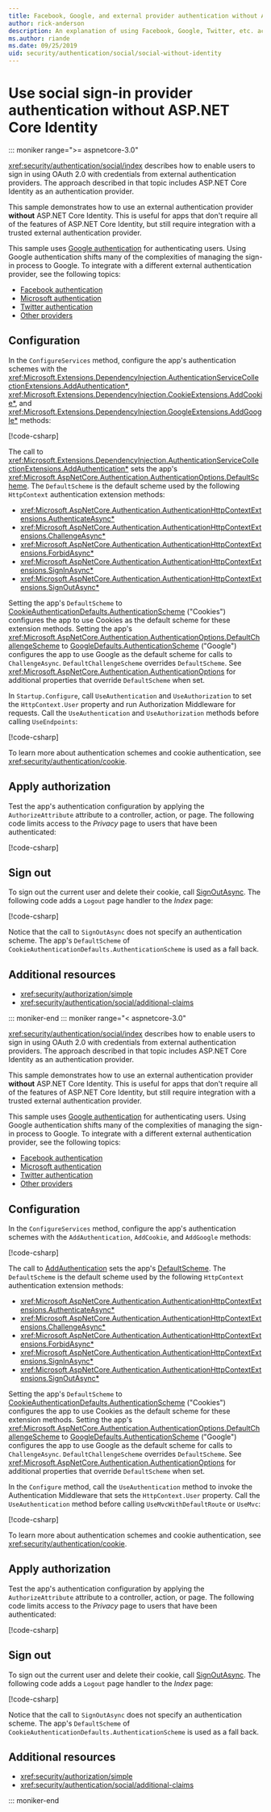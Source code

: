 ```yaml
---
title: Facebook, Google, and external provider authentication without ASP.NET Core Identity
author: rick-anderson
description: An explanation of using Facebook, Google, Twitter, etc. account user authentication without ASP.NET Core Identity.
ms.author: riande
ms.date: 09/25/2019
uid: security/authentication/social/social-without-identity
---
```

# Use social sign-in provider authentication without ASP.NET Core Identity

::: moniker range=">= aspnetcore-3.0"

<xref:security/authentication/social/index> describes how to enable users to sign in using OAuth 2.0 with credentials from external authentication providers. The approach described in that topic includes ASP.NET Core Identity as an authentication provider.

This sample demonstrates how to use an external authentication provider **without** ASP.NET Core Identity. This is useful for apps that don't require all of the features of ASP.NET Core Identity, but still require integration with a trusted external authentication provider.

This sample uses [Google authentication](xref:security/authentication/google-logins) for authenticating users. Using Google authentication shifts many of the complexities of managing the sign-in process to Google. To integrate with a different external authentication provider, see the following topics:

* [Facebook authentication](xref:security/authentication/facebook-logins)
* [Microsoft authentication](xref:security/authentication/microsoft-logins)
* [Twitter authentication](xref:security/authentication/twitter-logins)
* [Other providers](xref:security/authentication/otherlogins)

## Configuration

In the `ConfigureServices` method, configure the app's authentication schemes with the <xref:Microsoft.Extensions.DependencyInjection.AuthenticationServiceCollectionExtensions.AddAuthentication*>, <xref:Microsoft.Extensions.DependencyInjection.CookieExtensions.AddCookie*>, and <xref:Microsoft.Extensions.DependencyInjection.GoogleExtensions.AddGoogle*> methods:

[!code-csharp[](social-without-identity/3.0sample/Startup.cs?name=snippet1)]

The call to <xref:Microsoft.Extensions.DependencyInjection.AuthenticationServiceCollectionExtensions.AddAuthentication*> sets the app's <xref:Microsoft.AspNetCore.Authentication.AuthenticationOptions.DefaultScheme>. The `DefaultScheme` is the default scheme used by the following `HttpContext` authentication extension methods:

* <xref:Microsoft.AspNetCore.Authentication.AuthenticationHttpContextExtensions.AuthenticateAsync*>
* <xref:Microsoft.AspNetCore.Authentication.AuthenticationHttpContextExtensions.ChallengeAsync*>
* <xref:Microsoft.AspNetCore.Authentication.AuthenticationHttpContextExtensions.ForbidAsync*>
* <xref:Microsoft.AspNetCore.Authentication.AuthenticationHttpContextExtensions.SignInAsync*>
* <xref:Microsoft.AspNetCore.Authentication.AuthenticationHttpContextExtensions.SignOutAsync*>

Setting the app's `DefaultScheme` to [CookieAuthenticationDefaults.AuthenticationScheme](xref:Microsoft.AspNetCore.Authentication.Cookies.CookieAuthenticationDefaults.AuthenticationScheme) ("Cookies") configures the app to use Cookies as the default scheme for these extension methods. Setting the app's <xref:Microsoft.AspNetCore.Authentication.AuthenticationOptions.DefaultChallengeScheme> to [GoogleDefaults.AuthenticationScheme](xref:Microsoft.AspNetCore.Authentication.Google.GoogleDefaults.AuthenticationScheme) ("Google") configures the app to use Google as the default scheme for calls to `ChallengeAsync`. `DefaultChallengeScheme` overrides `DefaultScheme`. See <xref:Microsoft.AspNetCore.Authentication.AuthenticationOptions> for additional properties that override `DefaultScheme` when set.

In `Startup.Configure`, call `UseAuthentication` and `UseAuthorization` to set the `HttpContext.User` property and run Authorization Middleware for requests. Call the `UseAuthentication` and `UseAuthorization` methods before calling `UseEndpoints`:

[!code-csharp[](social-without-identity/3.0sample/Startup.cs?name=snippet2)]

To learn more about authentication schemes and cookie authentication, see <xref:security/authentication/cookie>.

## Apply authorization

Test the app's authentication configuration by applying the `AuthorizeAttribute` attribute to a controller, action, or page. The following code limits access to the *Privacy* page to users that have been authenticated:

[!code-csharp[](social-without-identity/3.0sample/Pages/Privacy.cshtml.cs?name=snippet&highlight=1)]

## Sign out

To sign out the current user and delete their cookie, call [SignOutAsync](xref:Microsoft.AspNetCore.Authentication.AuthenticationHttpContextExtensions.SignOutAsync*). The following code adds a `Logout` page handler to the *Index* page:

[!code-csharp[](social-without-identity/3.0sample/Pages/Index.cshtml.cs?name=snippet&highlight=14-18)]

Notice that the call to `SignOutAsync` does not specify an authentication scheme. The app's `DefaultScheme` of `CookieAuthenticationDefaults.AuthenticationScheme` is used as a fall back.

## Additional resources

* <xref:security/authorization/simple>
* <xref:security/authentication/social/additional-claims>

::: moniker-end
::: moniker range="< aspnetcore-3.0"

<xref:security/authentication/social/index> describes how to enable users to sign in using OAuth 2.0 with credentials from external authentication providers. The approach described in that topic includes ASP.NET Core Identity as an authentication provider.

This sample demonstrates how to use an external authentication provider **without** ASP.NET Core Identity. This is useful for apps that don't require all of the features of ASP.NET Core Identity, but still require integration with a trusted external authentication provider.

This sample uses [Google authentication](xref:security/authentication/google-logins) for authenticating users. Using Google authentication shifts many of the complexities of managing the sign-in process to Google. To integrate with a different external authentication provider, see the following topics:

* [Facebook authentication](xref:security/authentication/facebook-logins)
* [Microsoft authentication](xref:security/authentication/microsoft-logins)
* [Twitter authentication](xref:security/authentication/twitter-logins)
* [Other providers](xref:security/authentication/otherlogins)

## Configuration

In the `ConfigureServices` method, configure the app's authentication schemes with the `AddAuthentication`, `AddCookie`, and `AddGoogle` methods:

[!code-csharp[](social-without-identity/sample/Startup.cs?name=snippet1)]

The call to [AddAuthentication](/dotnet/api/microsoft.extensions.dependencyinjection.authenticationservicecollectionextensions.addauthentication#Microsoft_Extensions_DependencyInjection_AuthenticationServiceCollectionExtensions_AddAuthentication_Microsoft_Extensions_DependencyInjection_IServiceCollection_System_Action_Microsoft_AspNetCore_Authentication_AuthenticationOptions__) sets the app's [DefaultScheme](xref:Microsoft.AspNetCore.Authentication.AuthenticationOptions.DefaultScheme). The `DefaultScheme` is the default scheme used by the following `HttpContext` authentication extension methods:

* <xref:Microsoft.AspNetCore.Authentication.AuthenticationHttpContextExtensions.AuthenticateAsync*>
* <xref:Microsoft.AspNetCore.Authentication.AuthenticationHttpContextExtensions.ChallengeAsync*>
* <xref:Microsoft.AspNetCore.Authentication.AuthenticationHttpContextExtensions.ForbidAsync*>
* <xref:Microsoft.AspNetCore.Authentication.AuthenticationHttpContextExtensions.SignInAsync*>
* <xref:Microsoft.AspNetCore.Authentication.AuthenticationHttpContextExtensions.SignOutAsync*>

Setting the app's `DefaultScheme` to [CookieAuthenticationDefaults.AuthenticationScheme](xref:Microsoft.AspNetCore.Authentication.Cookies.CookieAuthenticationDefaults.AuthenticationScheme) ("Cookies") configures the app to use Cookies as the default scheme for these extension methods. Setting the app's <xref:Microsoft.AspNetCore.Authentication.AuthenticationOptions.DefaultChallengeScheme> to [GoogleDefaults.AuthenticationScheme](xref:Microsoft.AspNetCore.Authentication.Google.GoogleDefaults.AuthenticationScheme) ("Google") configures the app to use Google as the default scheme for calls to `ChallengeAsync`. `DefaultChallengeScheme` overrides `DefaultScheme`. See <xref:Microsoft.AspNetCore.Authentication.AuthenticationOptions> for additional properties that override `DefaultScheme` when set.

In the `Configure` method, call the `UseAuthentication` method to invoke the Authentication Middleware that sets the `HttpContext.User` property. Call the `UseAuthentication` method before calling `UseMvcWithDefaultRoute` or `UseMvc`:

[!code-csharp[](social-without-identity/sample/Startup.cs?name=snippet2)]

To learn more about authentication schemes and cookie authentication, see <xref:security/authentication/cookie>.

## Apply authorization

Test the app's authentication configuration by applying the `AuthorizeAttribute` attribute to a controller, action, or page. The following code limits access to the *Privacy* page to users that have been authenticated:

[!code-csharp[](social-without-identity/sample/Pages/Privacy.cshtml.cs?name=snippet&highlight=1)]

## Sign out

To sign out the current user and delete their cookie, call [SignOutAsync](xref:Microsoft.AspNetCore.Authentication.AuthenticationHttpContextExtensions.SignOutAsync*). The following code adds a `Logout` page handler to the *Index* page:

[!code-csharp[](social-without-identity/sample/Pages/Index.cshtml.cs?name=snippet&highlight=7-11)]

Notice that the call to `SignOutAsync` does not specify an authentication scheme. The app's `DefaultScheme` of `CookieAuthenticationDefaults.AuthenticationScheme` is used as a fall back.

## Additional resources

* <xref:security/authorization/simple>
* <xref:security/authentication/social/additional-claims>

::: moniker-end

